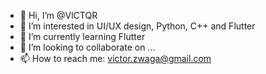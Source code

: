 - 👋 Hi, I’m @VlCTQR
- 👀 I’m interested in UI/UX design, Python, C++ and Flutter
- 🌱 I’m currently learning Flutter
- 💞️ I’m looking to collaborate on ...
- 📫 How to reach me: victor.zwaga@gmail.com

<!---
VlCTQR/VlCTQR is a ✨ special ✨ repository because its `README.md` (this file) appears on your GitHub profile.
You can click the Preview link to take a look at your changes.
--->
